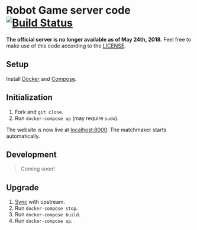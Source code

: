 Robot Game server code [![Build Status](https://travis-ci.org/RobotGame/rgserver.svg?branch=master)](https://travis-ci.org/RobotGame/rgserver)
===================================

**The official server is no longer available as of May 24th, 2018.**
Feel free to make use of this code according to the
[LICENSE](https://github.com/RobotGame/rgserver/blob/master/LICENSE).

## Setup

Install [Docker](https://docs.docker.com/installation/#installation)
and [Compose](https://docs.docker.com/compose/install/).

## Initialization

1. Fork and `git clone`.
2. Run `docker-compose up` (may require `sudo`).

The website is now live at [localhost:8000](http://localhost:8000). The
matchmaker starts automatically.

## Development

> Coming soon!

## Upgrade

1. [Sync](https://help.github.com/articles/syncing-a-fork/) with upstream.
2. Run `docker-compose stop`.
3. Run `docker-compose build`.
4. Run `docker-compose up`.
